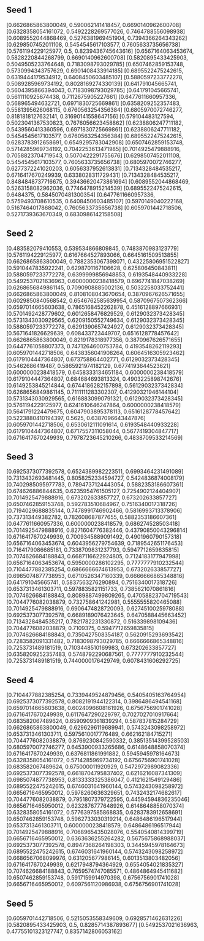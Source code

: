 ## Seed 1
[0.6626865863800049, 0.590062141418457, 0.6690140962600708]
[0.6328358054161072, 0.5492228269577026, 0.7464788556098938]
[0.6089552044868469, 0.5276381969451904, 0.7394366264343262]
[0.6298507452011108, 0.5454545617103577, 0.7605633735656738]
[0.5761194229125977, 0.5, 0.8239436745643616]
[0.6567164063453674, 0.5828220844268799, 0.6690140962600708]
[0.5820895433425903, 0.5049505233764648, 0.7183098793029785]
[0.6507462859153748, 0.5730994343757629, 0.6901408433914185]
[0.6895522475242615, 0.6319444179534912, 0.6408450603485107]
[0.5880597233772278, 0.5089285969734192, 0.8028169274330139]
[0.641791045665741, 0.5604395866394043, 0.7183098793029785]
[0.641791045665741, 0.5611110925674438, 0.7112675905227661]
[0.6477611660957336, 0.568965494632721, 0.6971830725669861]
[0.6358209252357483, 0.5581395626068115, 0.6760563254356384]
[0.6805970072746277, 0.8181818127632141, 0.31690141558647156]
[0.579104483127594, 0.5023041367530823, 0.7676056623458862]
[0.6238806247711182, 0.5439560413360596, 0.6971830725669861]
[0.6238806247711182, 0.5454545617103577, 0.6760563254356384]
[0.6895522475242615, 0.6283783912658691, 0.6549295783042908]
[0.6507462859153748, 0.5714285969734192, 0.7042253613471985]
[0.7014925479888916, 0.7058823704719543, 0.5070422291755676]
[0.6298507452011108, 0.5454545617103577, 0.7605633735656738]
[0.6805970072746277, 0.6277372241020203, 0.6056337952613831]
[0.7134328484535217, 0.6716417670249939, 0.6338028311729431]
[0.7134328484535217, 0.8484848737716675, 0.39436620473861694]
[0.6089552044868469, 0.5263158082962036, 0.7746478915214539]
[0.6895522475242615, 0.6484375, 0.5845070481300354]
[0.6477611660957336, 0.5759493708610535, 0.6408450603485107]
[0.5970149040222168, 0.5167464017868042, 0.7605633735656738]
[0.6059701442718506, 0.5271739363670349, 0.6830986142158508]

## Seed 2
[0.483582079410553, 0.539534866809845, 0.7483870983123779]
[0.5761194229125977, 0.6167664527893066, 0.6645161509513855]
[0.6626865863800049, 0.7882353067398071, 0.43225806951522827]
[0.5910447835922241, 0.6298701167106628, 0.625806450843811]
[0.5880597233772278, 0.6399999856948853, 0.6193548440933228]
[0.5492537021636963, 0.6000000238418579, 0.6967741847038269]
[0.6268656849861145, 0.7090908885002136, 0.5032258033752441]
[0.6626865863800049, 0.8108108043670654, 0.3870967626571655]
[0.6029850840568542, 0.6546762585639954, 0.5870967507362366]
[0.6597014665603638, 0.7865168452262878, 0.4516128897666931]
[0.5701492428779602, 0.6012658476829529, 0.6129032373428345]
[0.5731343030929565, 0.6209150552749634, 0.6129032373428345]
[0.5880597233772278, 0.6291390657424927, 0.6129032373428345]
[0.5671641826629639, 0.608433723449707, 0.6516128778457642]
[0.6626865863800049, 0.8219178318977356, 0.3870967626571655]
[0.6447761058807373, 0.7471264600753784, 0.4193548262119293]
[0.6059701442718506, 0.6438356041908264, 0.6064516305923462]
[0.6179104447364807, 0.673758864402771, 0.6129032373428345]
[0.5462686419487, 0.5865921974182129, 0.6774193644523621]
[0.6000000238418579, 0.6458333134651184, 0.6000000238418579]
[0.6179104447364807, 0.684684693813324, 0.4903225898742676]
[0.6149253845214844, 0.6744186282157898, 0.5612903237342834]
[0.6268656849861145, 0.7111111283302307, 0.41290321946144104]
[0.5731343030929565, 0.6168830990791321, 0.6129032373428345]
[0.5761194229125977, 0.6241610646247864, 0.6000000238418579]
[0.5641791224479675, 0.6047903895378113, 0.6516128778457642]
[0.5223880410194397, 0.5625, 0.6387096643447876]
[0.6059701442718506, 0.6530612111091614, 0.6193548440933228]
[0.6179104447364807, 0.6717557311058044, 0.5677419304847717]
[0.6716417670249939, 0.7978723645210266, 0.4838709533214569]


## Seed 3
[0.6925373077392578, 0.6524389982223511, 0.6993464231491089]
[0.7313432693481445, 0.8058252334594727, 0.5424836874008179]
[0.7402985095977783, 0.7894737124443054, 0.5882353186607361]
[0.674626886844635, 0.6235954761505127, 0.7254902124404907]
[0.7014925479888916, 0.673202633857727, 0.673202633857727]
[0.6507462859153748, 0.592783510684967, 0.7516340017318726]
[0.7194029688835144, 0.7478991746902466, 0.5816993713378906]
[0.737313449382782, 0.782608687877655, 0.5882353186607361]
[0.6477611660957336, 0.6000000238418579, 0.686274528503418]
[0.7014925479888916, 0.8271604776382446, 0.43790850043296814]
[0.6716417670249939, 0.7009345889091492, 0.4901960790157318]
[0.6567164063453674, 0.6043956279754639, 0.7189542651176453]
[0.7164179086685181, 0.7338709831237793, 0.5947712659835815]
[0.7074626684188843, 0.6687116622924805, 0.7124183177947998]
[0.6567164063453674, 0.5950000286102295, 0.7777777910232544]
[0.7104477882385254, 0.6866666674613953, 0.673202633857727]
[0.6985074877738953, 0.6710526347160339, 0.6666666865348816]
[0.641791045665741, 0.5837563276290894, 0.7516340017318726]
[0.6537313461303711, 0.5978835821151733, 0.7385621070861816]
[0.7074626684188843, 0.8089887499809265, 0.47058823704719543]
[0.7044776082038879, 0.732758641242981, 0.5555555820465088]
[0.7014925479888916, 0.6906474828720093, 0.6274510025978088]
[0.6925373077392578, 0.6689189076423645, 0.6470588445663452]
[0.7134328484535217, 0.7821782231330872, 0.516339898109436]
[0.7044776082038879, 0.7109375, 0.5947712659835815]
[0.7074626684188843, 0.7350427508354187, 0.5620915293693542]
[0.7283582091331482, 0.7183098793029785, 0.6666666865348816]
[0.7253731489181519, 0.7103448510169983, 0.673202633857727]
[0.6358209252357483, 0.5748792290687561, 0.7777777910232544]
[0.7253731489181519, 0.7440000176429749, 0.6078431606292725]

## Seed 4
[0.7104477882385254, 0.7339449524879456, 0.5405405163764954]
[0.6925373077392578, 0.8082191944122314, 0.3986486494541168]
[0.6597014665603638, 0.6024096608161926, 0.6756756901741028]
[0.6716417670249939, 0.6117647290229797, 0.7027027010917664]
[0.683582067489624, 0.6590909361839294, 0.587837815284729]
[0.6626865863800049, 0.6296296119689941, 0.5743243098258972]
[0.6537313461303711, 0.5975610017776489, 0.662162184715271]
[0.7044776082038879, 0.8769230842590332, 0.38513514399528503]
[0.6805970072746277, 0.6453900933265686, 0.6148648858070374]
[0.6716417670249939, 0.6376811861991882, 0.5945945978164673]
[0.6328358054161072, 0.5714285969734192, 0.6756756901741028]
[0.683582067489624, 0.675000011920929, 0.5472972989082336]
[0.6925373077392578, 0.6618704795837402, 0.6216216087341309]
[0.6985074877738953, 0.8133333325386047, 0.4121621549129486]
[0.6895522475242615, 0.6746031641960144, 0.5743243098258972]
[0.6656716465950012, 0.5978260636329651, 0.7432432174682617]
[0.7044776082038879, 0.7951807379722595, 0.44594594836235046]
[0.6656716465950012, 0.6232876777648926, 0.6148648858070374]
[0.6328358054161072, 0.5776397585868835, 0.6283783912658691]
[0.6507462859153748, 0.5962733030319214, 0.6486486196517944]
[0.6537313461303711, 0.6000000238418579, 0.6486486196517944]
[0.7014925479888916, 0.7068965435028076, 0.5540540814399719]
[0.6656716465950012, 0.6363636255264282, 0.5675675868988037]
[0.6925373077392578, 0.8947368264198303, 0.3445945978164673]
[0.6895522475242615, 0.6746031641960144, 0.5743243098258972]
[0.6686567068099976, 0.631205677986145, 0.6013513803482056]
[0.6716417670249939, 0.6217948794364929, 0.6554054021835327]
[0.7074626684188843, 0.7659574747085571, 0.4864864945411682]
[0.6507462859153748, 0.5917159914970398, 0.6756756901741028]
[0.6656716465950012, 0.6097561120986938, 0.6756756901741028]

## Seed 5
[0.6059701442718506, 0.5215053558349609, 0.6928571462631226]
[0.5820895433425903, 0.5, 0.8285714387893677]
[0.5492537021636963, 0.47755101323127747, 0.8357142806053162]
